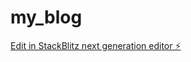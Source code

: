 # my_blog

[Edit in StackBlitz next generation editor ⚡️](https://stackblitz.com/~/github.com/CamiloLLorente/my_blog)